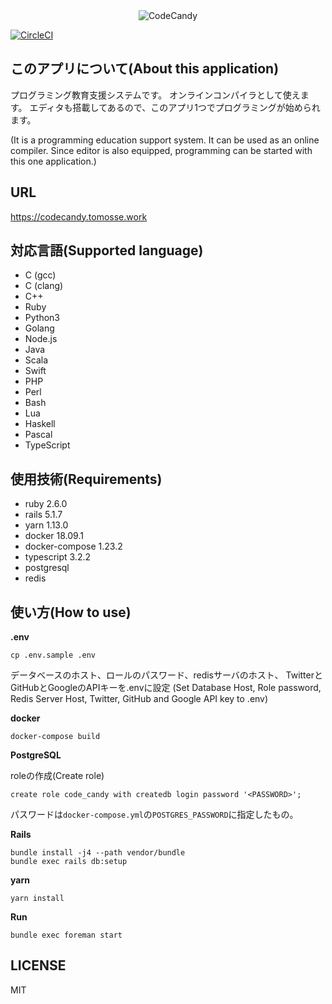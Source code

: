 <div align="center">
  <img src="https://github.com/shiotomo/codecandy/blob/master/public/images/codecandylogo.png?raw=true" alt="CodeCandy" title="CodeCandy">
</div>

[![CircleCI](https://circleci.com/gh/shiotomo/codecandy/tree/master.svg?style=svg)](https://circleci.com/gh/shiotomo/codecandy/tree/master)

## このアプリについて(About this application)

プログラミング教育支援システムです。
オンラインコンパイラとして使えます。
エディタも搭載してあるので、このアプリ1つでプログラミングが始められます。

(It is a programming education support system.
It can be used as an online compiler.
Since editor is also equipped, programming can be started with this one application.)

## URL
https://codecandy.tomosse.work

## 対応言語(Supported language)

- C (gcc)
- C (clang)
- C++
- Ruby
- Python3
- Golang
- Node.js
- Java
- Scala
- Swift
- PHP
- Perl
- Bash
- Lua
- Haskell
- Pascal
- TypeScript

## 使用技術(Requirements)

- ruby 2.6.0
- rails 5.1.7
- yarn 1.13.0
- docker 18.09.1
- docker-compose 1.23.2
- typescript 3.2.2
- postgresql
- redis

## 使い方(How to use)
__.env__
```
cp .env.sample .env
```
データベースのホスト、ロールのパスワード、redisサーバのホスト、
TwitterとGitHubとGoogleのAPIキーを.envに設定
(Set Database Host, Role password, Redis Server Host, Twitter, GitHub and Google API key to .env)

__docker__
```
docker-compose build
```

__PostgreSQL__
  
roleの作成(Create role)  
```
create role code_candy with createdb login password '<PASSWORD>';
```
パスワードは`docker-compose.yml`の`POSTGRES_PASSWORD`に指定したもの。

__Rails__
```
bundle install -j4 --path vendor/bundle
bundle exec rails db:setup
```

__yarn__
```
yarn install
```

__Run__
```
bundle exec foreman start
```
## LICENSE
MIT
